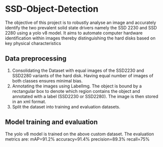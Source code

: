 # SSD-Object-Detection
The objective of this project is to robustly analyse an image and accurately identify the two prevalent solid state drivers namely the SSD 2230 and SSD 2280 using a yolo v8 model. It aims to automate computer hardware identification within images thereby distinguishing the hard disks based on key physical characteristics


## Data preprocessing
1. Consolidating the Dataset with equal images of the SSD2230 and SSD2280 variants of the hard disk. Having equal number of images of both classes ensures minimal bias.
2. Annotating the images using LabelImg. The object is bound by a rectangular box to denote which region contains the object and annotated with a label (SSD2230 or SSD2280). The image is then stored in an xml format.
3. Split the dataset into training and evaluation datasets.

## Model training and evaluation
The yolo v8 model is trained on the above custom dataset. The evaluation metrics are:
mAP=91.2%
accuracy=91.4%
precision=89.3%
recall=75%


